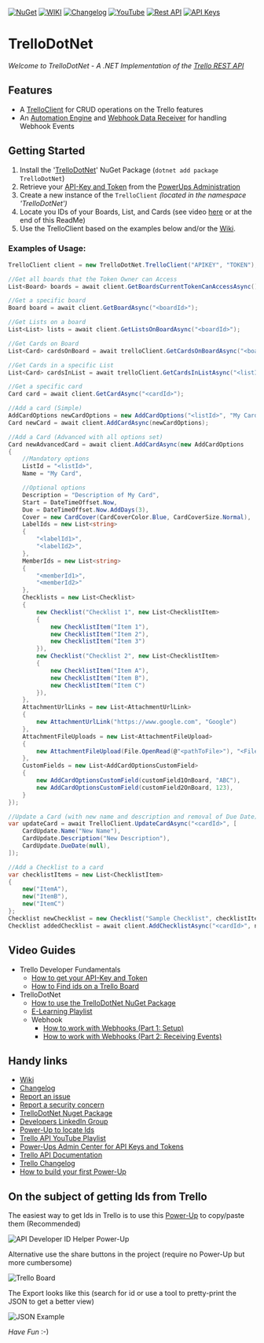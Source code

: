[![NuGet](https://img.shields.io/badge/NuGet-blue)](https://www.nuget.org/packages/TrelloDotNet)
[![WIKI](https://img.shields.io/badge/Wiki-brown)](https://github.com/rwjdk/TrelloDotNet/wiki)
[![Changelog](https://img.shields.io/badge/-Changelog-darkgreen)](https://github.com/rwjdk/TrelloDotNet/blob/main/Changelog.md)
[![YouTube](https://img.shields.io/badge/-YouTube-darkred)](https://www.youtube.com/playlist?list=PLhGl0l5La4saguVChJ3jmlAXqFDkmYjdC)
[![Rest API](https://img.shields.io/badge/The_Trello_REST_API-gray)](https://developer.atlassian.com/cloud/trello/rest/)
[![API Keys](https://img.shields.io/badge/Power--Ups_administration-purple)](https://trello.com/power-ups/admin/)

# TrelloDotNet
_Welcome to TrelloDotNet - A .NET Implementation of the [Trello REST API](https://developer.atlassian.com/cloud/trello/rest)_

## Features
- A [TrelloClient](https://github.com/rwjdk/TrelloDotNet/wiki/TrelloClient) for CRUD operations on the Trello features
- An [Automation Engine](https://github.com/rwjdk/TrelloDotNet/wiki/Automation-Engine) and [Webhook Data Receiver](https://github.com/rwjdk/TrelloDotNet/wiki/Webhook-Data-Receiver) for handling Webhook Events

## Getting Started
1. Install the '[TrelloDotNet](https://www.nuget.org/packages/TrelloDotNet)' NuGet Package (`dotnet add package TrelloDotNet`)
2. Retrieve your [API-Key and Token](https://youtu.be/ndLSAD3StH8) from the [PowerUps Administration](https://trello.com/power-ups/admin)
3. Create a new instance of the `TrelloClient` _(located in the namespace 'TrelloDotNet')_
4. Locate you IDs of your Boards, List, and Cards (see video [here](https://youtu.be/es84INLIiKI) or at the end of this ReadMe)
5. Use the TrelloClient based on the examples below and/or the [Wiki](https://github.com/rwjdk/TrelloDotNet/wiki).

### Examples of Usage:

```cs
TrelloClient client = new TrelloDotNet.TrelloClient("APIKEY", "TOKEN"); //IMPORTANT: Remember to NOT leave Key and Token in clear text!

//Get all boards that the Token Owner can Access
List<Board> boards = await client.GetBoardsCurrentTokenCanAccessAsync();

//Get a specific board
Board board = await client.GetBoardAsync("<boardId>");

//Get Lists on a board
List<List> lists = await client.GetListsOnBoardAsync("<boardId>");

//Get Cards on Board
List<Card> cardsOnBoard = await trelloClient.GetCardsOnBoardAsync("<boardId>");

//Get Cards in a specific List
List<Card> cardsInList = await trelloClient.GetCardsInListAsync("<listId>");

//Get a specific card
Card card = await client.GetCardAsync("<cardId>");

//Add a card (Simple)
AddCardOptions newCardOptions = new AddCardOptions("<listId>", "My Card", "My Card description");
Card newCard = await client.AddCardAsync(newCardOptions);

//Add a Card (Advanced with all options set)
Card newAdvancedCard = await client.AddCardAsync(new AddCardOptions
{
    //Mandatory options
    ListId = "<listId>",
    Name = "My Card",

    //Optional options
    Description = "Description of My Card",
    Start = DateTimeOffset.Now,
    Due = DateTimeOffset.Now.AddDays(3),
    Cover = new CardCover(CardCoverColor.Blue, CardCoverSize.Normal),
    LabelIds = new List<string>
    {
        "<labelId1>",
        "<labelId2>",
    },
    MemberIds = new List<string>
    {
        "<memberId1>",
        "<memberId2>"
    },
    Checklists = new List<Checklist>
    {
        new Checklist("Checklist 1", new List<ChecklistItem>
        {
            new ChecklistItem("Item 1"),
            new ChecklistItem("Item 2"),
            new ChecklistItem("Item 3")
        }),
        new Checklist("Checklist 2", new List<ChecklistItem>
        {
            new ChecklistItem("Item A"),
            new ChecklistItem("Item B"),
            new ChecklistItem("Item C")
        }),
    },
    AttachmentUrlLinks = new List<AttachmentUrlLink>
    {
        new AttachmentUrlLink("https://www.google.com", "Google")
    },
    AttachmentFileUploads = new List<AttachmentFileUpload>
    {
        new AttachmentFileUpload(File.OpenRead(@"<pathToFile>"), "<Filename>", "<FileDescription>")
    },
    CustomFields = new List<AddCardOptionsCustomField>
    {
        new AddCardOptionsCustomField(customField1OnBoard, "ABC"),
        new AddCardOptionsCustomField(customField2OnBoard, 123),
    }
});

//Update a Card (with new name and description and removal of Due Date)
var updateCard = await TrelloClient.UpdateCardAsync("<cardId>", [
    CardUpdate.Name("New Name"),
    CardUpdate.Description("New Description"),
    CardUpdate.DueDate(null),
]);

//Add a Checklist to a card
var checklistItems = new List<ChecklistItem>
{
    new("ItemA"),
    new("ItemB"),
    new("ItemC")
};
Checklist newChecklist = new Checklist("Sample Checklist", checklistItems);
Checklist addedChecklist = await client.AddChecklistAsync("<cardId>", newChecklist);

```

## Video Guides
- Trello Developer Fundamentals
  - [How to get your API-Key and Token](https://youtu.be/ndLSAD3StH8)
  - [How to Find ids on a Trello Board](https://youtu.be/es84INLIiKI)
- TrelloDotNet
  - [How to use the TrelloDotNet NuGet Package](https://youtu.be/tf47BCkieus)
  - [E-Learning Playlist](https://www.youtube.com/playlist?list=PLhGl0l5La4sZJxSCNYl0AfCagdRB_c8CD)
  - Webhook
    - [How to work with Webhooks (Part 1: Setup)](https://youtu.be/A3_B-SLBm_0)
    - [How to work with Webhooks (Part 2: Receiving Events)](https://youtu.be/GsGKDDvuq40)

## Handy links
- [Wiki](https://github.com/rwjdk/TrelloDotNet/wiki)
- [Changelog](https://github.com/rwjdk/TrelloDotNet/blob/main/Changelog.md)
- [Report an issue](https://github.com/rwjdk/TrelloDotNet/issues)
- [Report a security concern](https://github.com/rwjdk/TrelloDotNet/security)
- [TrelloDotNet Nuget Package](https://www.nuget.org/packages/TrelloDotNet) 
- [Developers LinkedIn Group](https://www.linkedin.com/groups/12847286/) 
- [Power-Up to locate Ids](https://trello.com/power-ups/646cc3622176aebf713bb7f8/api-developer-id-helper)
- [Trello API YouTube Playlist](https://www.youtube.com/playlist?list=PLhGl0l5La4saguVChJ3jmlAXqFDkmYjdC)
- [Power-Ups Admin Center for API Keys and Tokens](https://trello.com/power-ups/admin/)
- [Trello API Documentation](https://developer.atlassian.com/cloud/trello/rest)
- [Trello Changelog](https://developer.atlassian.com/cloud/trello/changelog/)
- [How to build your first Power-Up](https://www.youtube.com/watch?v=dLCkcQnwAQk&ab_channel=TrelloDevelopers)

## On the subject of getting Ids from Trello
The easiest way to get Ids in Trello is to use this [Power-Up](https://trello.com/power-ups/646cc3622176aebf713bb7f8/api-developer-id-helper) to copy/paste them (Recommended)

![API Developer ID Helper Power-Up](https://i.imgur.com/4FR6K2t.gif)

Alternative use the share buttons in the project (require no Power-Up but more cumbersome)

![Trello Board](https://i.imgur.com/D6vxkrm.png)

The Export looks like this (search for id or use a tool to pretty-print the JSON to get a better view)

![JSON Example](https://i.imgur.com/qDJgzNz.png)

*Have Fun* :-)
